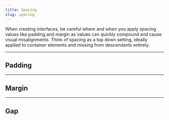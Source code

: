 ```yaml
---
title: Spacing
slug: spacing
---
```


<script>
  import Padding from "@examples/layout/spacing/padding.svelte";
  import Margin from "@examples/layout/spacing/margin.svelte";
  import Gap from "@examples/layout/spacing/gap.svelte";
</script>

When creating interfaces, be careful where and when you apply spacing values like padding and margin as values can quickly compound and cause visual misalignments. Think of spacing as a top down setting, ideally applied to container elements and missing from descendants entirely.

---

## Padding

---

## Margin

---

## Gap
